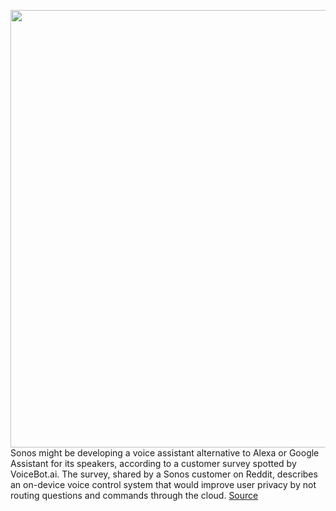 <img src='https://cdn.vox-cdn.com/thumbor/zqmINbfLxAPQ6Tg5-qAvpG5qkEk=/0x0:2040x1360/1200x800/filters:focal(857x517:1183x843)/cdn.vox-cdn.com/uploads/chorus_image/image/69722511/RoamSidetable.0.jpg' width='700px' /><br/>
Sonos might be developing a voice assistant alternative to Alexa or Google Assistant for its speakers, according to a customer survey spotted by VoiceBot.ai. The survey, shared by a Sonos customer on Reddit, describes an on-device voice control system that would improve user privacy by not routing questions and commands through the cloud.
<a href='https://www.theverge.com/2021/8/13/22623470/sonos-survey-voice-assistant-google-fight'> Source <a/>